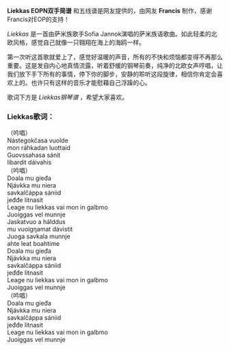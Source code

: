 

**Liekkas EOPN双手简谱** 和五线谱是网友提供的，由网友 **Francis** 制作，感谢Francis对EOP的支持！

_Liekkas_ 是一首由萨米族歌手Sofia Jannok演唱的萨米族语歌曲。如此轻柔的北欧风格，感觉自己就像一只翱翔在海上的海鸥一样。

第一次听这首歌就爱上了，感觉好温暖的声音，所有的不快和烦恼都变得不再那么重要。这是发自内心地真情流露，听着舒缓的钢琴前奏，纯净的北欧女声哼唱，让我们放下手下所有的事情，停下你的脚步，安静的聆听这段旋律，相信你肯定会喜欢上的。也许只有这样的音乐才能慰藉自己浮躁的心。

歌词下方是 _Liekkas钢琴谱_ ，希望大家喜欢。

### Liekkas歌词：

（吟唱）  
Nástegokčasa vuolde  
mon ráhkadan luottaid  
Guovssahasa sánit  
libardit dáivahis  
（吟唱）  
Doala mu gieđa  
Njávkka mu niera  
savkalčáppa sániid  
jeđđe litnasit  
Leage nu liekkas vai mon in galbmo  
Juoiggas vel munnje  
Jaskatvuo a hálddus  
mu vuoigŋamat dávistit  
Juoga savkala munnje  
ahte leat boahtime  
Doala mu gieđa  
Njávkka mu niera  
savkalčáppa sániid  
jeđđe litnasit  
Leage nu liekkas vai mon in galbmo  
Juoiggas vel munnje  
（吟唱）  
Doala mu gieđa  
Njávkka mu niera  
savkalčáppa sániid  
jeđđe litnasit  
Leage nu liekkas vai mon in galbmo  
Juoiggas vel munnje


